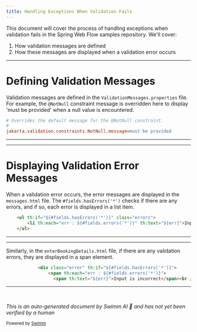 ```yaml
---
title: Handling Exceptions When Validation Fails
---
```

This document will cover the process of handling exceptions when validation fails in the Spring Web Flow samples repository. We'll cover:

1. How validation messages are defined
2. How these messages are displayed when a validation error occurs

<SwmSnippet path="/primefaces-showcase/src/main/resources/ValidationMessages.properties" line="2">

---

# Defining Validation Messages

Validation messages are defined in the `ValidationMessages.properties` file. For example, the `@NotNull` constraint message is overridden here to display 'must be provided' when a null value is encountered.

```ini
# Overrides the default message for the @NotNull constraint.
#
jakarta.validation.constraints.NotNull.message=must be provided
```

---

</SwmSnippet>

<SwmSnippet path="/booking-mvc/src/main/webapp/WEB-INF/hotels/booking/messages.html" line="34">

---

# Displaying Validation Error Messages

When a validation error occurs, the error messages are displayed in the `messages.html` file. The `#fields.hasErrors('*')` checks if there are any errors, and if so, each error is displayed in a list item.

```html
    <ul th:if="${#fields.hasErrors('*')}" class="errors">
        <li th:each="err : ${#fields.errors('*')}" th:text="${err}">Input is incorrect</li>
    </ul>
```

---

</SwmSnippet>

<SwmSnippet path="/booking-mvc/src/main/webapp/WEB-INF/hotels/booking/enterBookingDetails.html" line="59">

---

Similarly, in the `enterBookingDetails.html` file, if there are any validation errors, they are displayed in a span element.

```html
            <div class="error" th:if="${#fields.hasErrors('*')}">
                <span th:each="err : ${#fields.errors('*')}">
                  <span th:text="${err}">Input is incorrect</span><br />
```

---

</SwmSnippet>

&nbsp;

*This is an auto-generated document by Swimm AI 🌊 and has not yet been verified by a human*

<SwmMeta version="3.0.0" repo-id="Z2l0aHViJTNBJTNBc3ByaW5nLXdlYmZsb3ctc2FtcGxlcyUzQSUzQWdpbGFkbmF2b3Q=" repo-name="spring-webflow-samples" doc-type="follow-up"><sup>Powered by [Swimm](/)</sup></SwmMeta>
